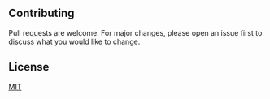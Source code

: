 ## Contributing
Pull requests are welcome. For major changes, please open an issue first to discuss what you would like to change.

## License
[MIT](https://choosealicense.com/licenses/mit/)
